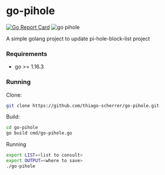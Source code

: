 # go-pihole

[![Go Report Card](https://goreportcard.com/badge/github.com/thiago-scherrer/go-pihole)](https://goreportcard.com/report/github.com/thiago-scherrer/go-pihole) ![go pihole](https://github.com/thiago-scherrer/go-pihole/actions/workflows/build.yml/badge.svg)

A simple golang project to update pi-hole-block-list project

### Requirements

- go >= 1.16.3


### Running

Clone:
```sh
git clone https://github.com/thiago-scherrer/go-pihole.git
```

Build:
```sh
cd go-pihole
go build cmd/go-pihole.go
```

Running
```sh
export LIST=<list to consult>
export OUTPUT=<where to save>
./go-pihole
```


